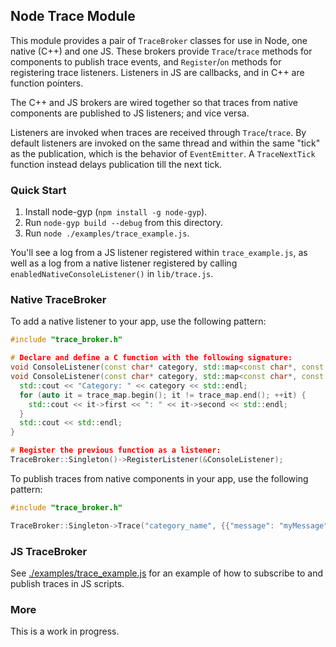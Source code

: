 ## Node Trace Module

This module provides a pair of `TraceBroker` classes for use in Node, one native (C++) and one JS. These brokers provide `Trace`/`trace` methods for components to publish trace events, and `Register`/`on` methods for registering trace listeners. Listeners in JS are callbacks, and in C++ are function pointers.

The C++ and JS brokers are wired together so that traces from native components are published to JS listeners; and vice versa.

Listeners are invoked when traces are received through `Trace`/`trace`. By default listeners are invoked on the same thread and within the same "tick" as the publication, which is the behavior of `EventEmitter`. A `TraceNextTick` function instead delays publication till the next tick. 

### Quick Start

1. Install node-gyp (`npm install -g node-gyp`).
2. Run `node-gyp build --debug` from this directory.
3. Run `node ./examples/trace_example.js`.

You'll see a log from a JS listener registered within `trace_example.js`, as well as a log from a native listener registered by calling `enabledNativeConsoleListener()` in `lib/trace.js`.

### Native TraceBroker

To add a native listener to your app, use the following pattern:

```cpp
#include "trace_broker.h"

# Declare and define a C function with the following signature:
void ConsoleListener(const char* category, std::map<const char*, const char*> trace_map);
void ConsoleListener(const char* category, std::map<const char*, const char*> trace_map) {
  std::cout << "Category: " << category << std::endl;
  for (auto it = trace_map.begin(); it != trace_map.end(); ++it) {
    std::cout << it->first << ": " << it->second << std::endl;
  }
  std::cout << std::endl;
}

# Register the previous function as a listener:
TraceBroker::Singleton()->RegisterListener(&ConsoleListener);
```

To publish traces from native components in your app, use the following pattern:

```cpp
#include "trace_broker.h"

TraceBroker::Singleton->Trace("category_name", {{"message": "myMessage"}, {"extra": "moreInfo"}});
```

### JS TraceBroker

See [./examples/trace_example.js](./examples/trace_example.js) for an example of how to subscribe to and publish traces in JS scripts.

### More

This is a work in progress.

